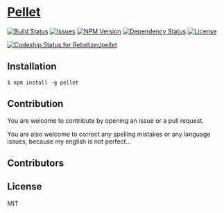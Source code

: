 # [Pellet](http://.github.io/pellet)

[![Build Status](http://img.shields.io/travis/Rebelizer/pellet.svg?style=flat)](https://travis-ci.org/Rebelizer/pellet)
[![Issues](http://img.shields.io/github/issues/Rebelizer/pellet.svg?style=flat)](https://github.com/Rebelizer/pellet/issues)
[![NPM Version](http://img.shields.io/npm/v/pellet.svg?style=flat)](https://www.npmjs.org/package/pellet)
[![Dependency Status](https://david-dm.org/Rebelizer/pellet.svg?style=flat)](https://david-dm.org/Rebelizer/pellet)
[![License](http://img.shields.io/npm/l/express.svg?style=flat)](https://github.com/Rebelizer/pellet/blob/master/LICENSE)

[ ![Codeship Status for Rebelizer/pellet](https://www.codeship.io/projects/583a1140-2c2a-0132-b244-7ed6f3cea7da/status)](https://www.codeship.io/projects/38759)

## Installation

    $ npm install -g pellet

## Contribution

You are welcome to contribute by opening an issue or a pull request.

You are also welcome to correct any spelling mistakes or any language issues, because my english is not perfect...

## Contributors

## License

MIT
